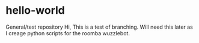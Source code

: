 # hello-world
General/test repository
Hi,
This is a test of branching.  Will need this later as I creage python scripts for the roomba wuzzlebot.
